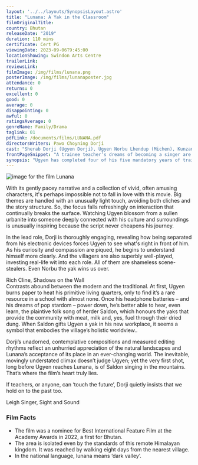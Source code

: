 ```yaml
---
layout: '../../layouts/SynopsisLayout.astro'
title: "Lunana: A Yak in the Classroom"
filmOriginalTitle:
country: Bhutan
releaseDate: "2019"
duration: 110 mins
certificate: Cert PG
viewingDate: 2023-09-06T9:45:00
locationShowing: Swindon Arts Centre
trailerLink: 
reviewsLink: 
filmImage: /img/films/lunana.png
posterImage: /img/films/lunanaposter.jpg
attendance: 0
returns: 0
excellent: 0
good: 0
average: 0
disappointing: 0
awful: 0
ratingsAverage: 0
genreName: Family/Drama
taglink: 01
pdfLink: /documents/films/LUNANA.pdf
directorsWriters: Pawo Choyning Dorji
cast: "Sherab Dorji (Ugyen Dorji), Ugyen Norbu Lhendup (Michen), Kunzang Wangdi (Asha Jinpa)"
frontPageSnippet: "A trainee teacher’s dreams of becoming a singer are interrupted when he is posted to the world’s remotest school in the Himalayan Mountain village of Lunana." 
synopsis: "Ugyen has completed four of his five mandatory years of training as a teacher for the government.  However, he does not enjoy teaching and wishes to move to Australia to become a singer.  When he is assigned to teach in the very remote Himalayan Mountain village of Lunana, he considers quitting his job, but his grandmother urges him to complete his teaching assignment."
--- 
```

![image for the film Lunana]( /img/films/lunana.png ) 

With its gently pacey narrative and a collection of vivid, often amusing characters, it's perhaps impossible not to fall in love with this movie.  Big themes are handled with an unusually light touch, avoiding both cliches and the story structure.  So, the focus falls refreshingly on interaction that continually breaks the surface.  Watching Ugyen blossom from a sullen urbanite into someone deeply connected with his culture and surroundings is unusually inspiring because the script never cheapens his journey.

In the lead role, Dorji is thoroughly engaging, revealing how being separated from his electronic devices forces Ugyen to see what's right in front of him.  As his curiosity and compassion are piqued, he begins to understand himself more clearly.  And the villagers are also superbly well-played, investing real-life wit into each role.  All of them are shameless scene-stealers.  Even Norbu the yak wins us over.
<div class="review__author review__author--review1"> 
Rich Cline, Shadows on the Wall
</div> 
Contrasts abound between the modern and the traditional.  At first, Ugyen burns paper to heat his primitive living quarters, only to find it’s a rare resource in a school with almost none.  Once his headphone batteries – and his dreams of pop stardom – power down, he’s better able to hear, even learn, the plaintive folk song of herder Saldon, which honours the yaks that provide the community with meat, milk and, yes, fuel through their dried dung.  When Saldon gifts Ugyen a yak in his new workplace, it seems a symbol that embodies the village’s holistic worldview..

Dorji’s unadorned, contemplative compositions and measured editing rhythms reflect an unhurried appreciation of the natural landscapes and Lunana’s acceptance of its place in an ever-changing world.  The inevitable, movingly understated climax doesn’t judge Ugyen; yet the very first shot, long before Ugyen reaches Lunana, is of Saldon singing in the mountains.  That’s where the film’s heart truly lies.

If teachers, or anyone, can ‘touch the future’, Dorji quietly insists that we hold on to the past too.
<div class="review__author"> 
Leigh Singer, Sight and Sound
</div> 

### Film Facts 

* The film was a nominee for Best International Feature Film at the Academy Awards in 2022, a first for Bhutan.
* The area is isolated even by the standards of this remote Himalayan kingdom.  It was reached by walking eight days from the nearest village. 
* In the national language, lunana means ‘dark valley’.